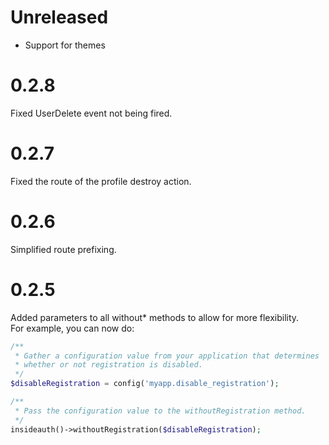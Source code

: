# Unreleased

- Support for themes

# 0.2.8

Fixed UserDelete event not being fired.

# 0.2.7

Fixed the route of the profile destroy action.

# 0.2.6

Simplified route prefixing.

# 0.2.5

Added parameters to all without* methods to allow for more flexibility.  
For example, you can now do:

```php
/**
 * Gather a configuration value from your application that determines 
 * whether or not registration is disabled.
 */
$disableRegistration = config('myapp.disable_registration');

/**
 * Pass the configuration value to the withoutRegistration method.
 */
insideauth()->withoutRegistration($disableRegistration);
```
